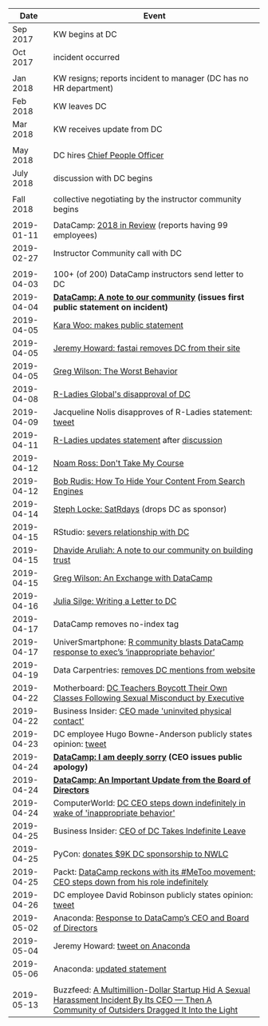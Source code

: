 
| Date          | Event              |
|---------------|--------------------|
| Sep 2017      | KW begins at DC    |
| Oct 2017      | incident occurred  |
|               |                    |
| Jan 2018      | KW resigns; reports incident to manager (DC has no HR department)  | 
| Feb 2018      | KW leaves DC       |
| Mar 2018      | KW receives update from DC |
|               |                    |
| May 2018      | DC hires [Chief People Officer](https://www.linkedin.com/in/julianehorton/) 
| July 2018     | discussion with DC begins | 
|               |                    |
| Fall 2018     | collective negotiating by the instructor community begins 
|               |                    |
| 2019-01-11    | DataCamp: [2018 in Review](https://medium.com/datacamp/2018-in-review-9ea13961999a) (reports having 99 employees) |
| 2019-02-27    | Instructor Community call with DC |
|               |      |
| 2019-04-03    | 100+ (of 200) DataCamp instructors send letter to DC | 
| 2019-04-04    | **[DataCamp: A note to our community](https://www.datacamp.com/community/blog/note-to-our-community) (issues first public statement on incident)**
| 2019-04-05    | [Kara Woo: makes public statement](https://twitter.com/kara_woo/status/1114229065509003264)
| 2019-04-05    | [Jeremy Howard: fastai removes DC from their site](https://twitter.com/jeremyphoward/status/1114177335354253312)
| 2019-04-05    | [Greg Wilson: The Worst Behavior](http://third-bit.com/2019/04/05/the-worst-behavior.html)
| 2019-04-08    | [R-Ladies Global's disapproval of DC](https://blog.rladies.org/post/statement-about-datacamp/)
| 2019-04-09    | Jacqueline Nolis disapproves of R-Ladies statement:  [tweet](https://twitter.com/skyetetra/status/1115758640676270081)
| 2019-04-11    | [R-Ladies updates statement](https://twitter.com/RLadiesGlobal/status/1116217993753759744) after [discussion](https://twitter.com/skyetetra/status/1115463262726807552) 
| 2019-04-12    | [Noam Ross: Don't Take My Course](https://noamross.github.io/datacamp-sexual-assault/)
| 2019-04-12    | [Bob Rudis: How To Hide Your Content From Search Engines](https://rud.is/b/2019/04/12/a-note-to-our-community-on-how-to-hide-your-content-from-search-engines/)
| 2019-04-14    | [Steph Locke: SatRdays](https://satrdays.org/blog/2019/04/14/datacamp-sponsorship/) (drops DC as sponsor) |
| 2019-04-15    | RStudio: [severs relationship with DC](https://twitter.com/rstudio/status/1117889763711696896) 
| 2019-04-15    | [Dhavide Aruliah: A note to our community on building trust](https://dhavide.github.io/a-note-to-our-commuity-on-building-trust.html)
| 2019-04-15    | [Greg Wilson: An Exchange with DataCamp](http://third-bit.com/2019/04/15/an-exchange-with-datacamp.html)
| 2019-04-16    | [Julia Silge: Writing a Letter to DC](https://juliasilge.com/blog/datacamp-misconduct/)
| 2019-04-17    | DataCamp removes no-index tag
| 2019-04-17    | UniverSmartphone: [R community blasts DataCamp response to exec’s ‘inappropriate behavior’](https://www.universmartphone.com/r-community-blasts-datacamp-response-to-execs-inappropriate-behavior)
| 2019-04-19    | Data Carpentries: [removes DC mentions from website](https://carpentries.org/blog/2019/04/datacamp-response/)
| 2019-04-22    | Motherboard: [DC Teachers Boycott Their Own Classes Following Sexual Misconduct by Executive](https://motherboard.vice.com/en_us/article/597p7z/datacamp-teachers-boycott-their-own-classes-following-sexual-misconduct-by-executive)
| 2019-04-22    | Business Insider: [CEO made 'uninvited physical contact'](https://www.businessinsider.com/datacamp-ceo-made-uninvited-physical-contact-with-employee-sources-say-2019-4)
| 2019-04-23    | DC employee Hugo Bowne-Anderson publicly states opinion: [tweet](https://twitter.com/hugobowne/status/1120733436346605568)
| 2019-04-24    | **[DataCamp: I am deeply sorry](https://www.datacamp.com/community/blog/apology) (CEO issues public apology)**
| 2019-04-24    | **[DataCamp: An Important Update from the Board of Directors](https://www.datacamp.com/community/blog/board-update)**
| 2019-04-24    | ComputerWorld: [DC CEO steps down indefinitely in wake of 'inappropriate behavior'](https://www.computerworld.com/article/3390739/datacamp-ceo-steps-down-indefinitely-in-wake-of-inappropriate-behavior.html)
| 2019-04-25    | Business Insider: [CEO of DC Takes Indefinite Leave](https://www.businessinsider.com/datacamp-ceo-jonathan-cornelissen-leave-sexual-misconduct-allegation-2019-4)
| 2019-04-25    | PyCon: [donates $9K DC sponsorship to NWLC](https://pycon.blogspot.com/2019/04/an-update-regarding-pycon-2019-sponsor.html) |
| 2019-04-25    | Packt: [DataCamp reckons with its #MeToo movement; CEO steps down from his role indefinitely](https://hub.packtpub.com/datacamp-reckons-in-metoo-movement-ceo-steps-down-from-his-role-indefinitely/) |
| 2019-04-26    | DC employee David Robinson publicly states opinion: [tweet](https://twitter.com/drob/status/1121850986694414337) |
| 2019-05-02    | Anaconda: [Response to DataCamp’s CEO and Board of Directors](https://www.anaconda.com/anaconda-response-to-datacamps-ceo-and-board-of-directors)
| 2019-05-04    | Jeremy Howard:  [tweet on Anaconda](https://twitter.com/jeremyphoward/status/1124762826784927745)
| 2019-05-06    | Anaconda: [updated statement](https://www.anaconda.com/updated-statement-about-our-relationship-with-datacamp/)
|               |          |
| 2019-05-13    | Buzzfeed: [A Multimillion-Dollar Startup Hid A Sexual Harassment Incident By Its CEO — Then A Community of Outsiders Dragged It Into the Light](https://www.buzzfeednews.com/article/daveyalba/datacamp-sexual-harassment-metoo-tech-startup)
